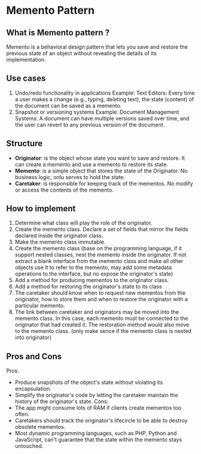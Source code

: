 # Memento Pattern

## What is Memento pattern ?

Memento is a behavioral design pattern that lets you save and restore the previous state of an object without revealing the details of its implementation.

## Use cases

1. Undo/redo functionality in applications
   Example:
   Text Editors: Every time a user makes a change (e.g., typing, deleting text), the state (content) of the document can be saved as a memento.
2. Snapshot or versioning systems
   Example:
   Document Management Systems: A document can have multiple versions saved over time, and the user can revert to any previous version of the document.

## Structure

- **Originator**: is the object whose state you want to save and restore. It can create a memento and use a memento to restore its state.
- **Memento**: is a simple object that stores the state of the Originator. No business logic, onlu serves to hold the state.
- **Caretaker**: is responsible for keeping track of the mementos. No modify or access the contents of the memento.

## How to implement

1. Determine what class will play the role of the originator.
2. Create the memento class. Declare a set of fields that mirror the fields declared inside the originator class.
3. Make the memento class immutable.
4. Create the memento class (base on the programming language, if it support nested classes, nest the memento inside the originator. If not extract a blank interface from the memento class and make all other objects use it to refer to the memento, may add some metadata operations to the interface, but no expose the originator's state)
5. Add a method for producing mementos to the originator class.
6. Add a method for restoring the originator's state to its class
7. The caretaker should know when to request new mementos from the originator, how to store them and when to restore the originator with a particular memento.
8. The link between caretaker and originators may be moved into the memento class. In this case, each memento must be connected to the originator that had created it. The restoration method would also move to the memento class. (only make sence if the memento class is nested into originator)

## Pros and Cons

Pros:

- Produce snapshots of the object's state without violating its encapsulation.
- Simplify the originator's code by letting the caretaker maintain the history of the originator's state.
  Cons:
- The app might consume lots of RAM if clients create mementos too often.
- Caretakers should track the originator's lifecircle to be able to destroy obsolete mementos.
- Most dynamic programming languages, such as PHP, Python and JavaScript, can't guarantee that the state within the memento stays untouched.
